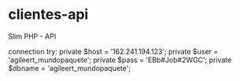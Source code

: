 # clientes-api

Slim PHP - API

connection try:
private $host = '162.241.194.123';
private $user = 'agileert_mundopaquete';
private $pass = 'EBb#Job#2WGC';
private $dbname = 'agileert_mundopaquete';
